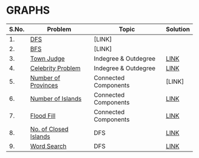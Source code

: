 # GRAPHS

|S.No.|Problem|Topic|Solution|
|---|----|----|----|
|1.|[DFS](https://bit.ly/3yVGnkz)|[LINK]|
|2.|[BFS](https://practice.geeksforgeeks.org/problems/bfs-traversal-of-graph/1#)|[LINK]|
|3.|[Town Judge](https://leetcode.com/problems/find-the-town-judge/)|Indegree & Outdegree|[LINK](https://github.com/utkarsh006/GRAPHS/blob/main/Town%20Judge.cpp)|
|4.|[Celebrity Problem](https://practice.geeksforgeeks.org/problems/the-celebrity-problem/1)|Indegree & Outdegree|[LINK](https://github.com/utkarsh006/GRAPHS/blob/main/Celebrity%20Problem.cpp)|
|5.|[Number of Provinces](https://leetcode.com/problems/number-of-provinces/)|Connected Components|[LINK]|
|6.|[Number of Islands](https://leetcode.com/problems/number-of-islands/)|Connected Components|[LINK](https://github.com/utkarsh006/GRAPHS/blob/main/Number%20of%20Islands.cpp)|
|7.|[Flood Fill](https://leetcode.com/problems/flood-fill/)|Connected Components|[LINK](https://github.com/utkarsh006/GRAPHS/blob/main/FloodFill.cpp)|
|8.|[No. of Closed Islands](https://leetcode.com/problems/number-of-closed-islands/)|DFS|[LINK](https://github.com/utkarsh006/GRAPHS/blob/main/Number%20of%20Closed%20Islands.cpp)|
|9.|[Word Search](https://leetcode.com/problems/word-search/)|DFS|[LINK](https://github.com/utkarsh006/GRAPHS/blob/main/Wordsearch.cpp)|

